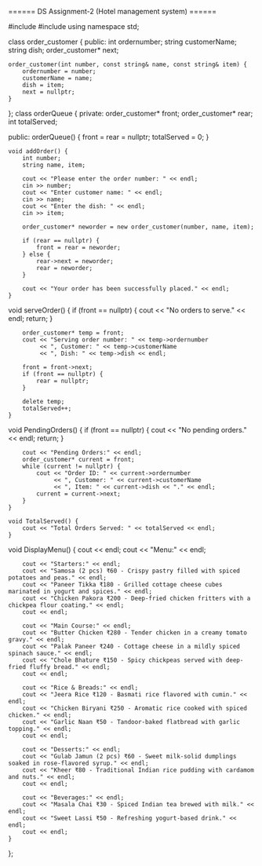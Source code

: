 ====== DS Assignment-2 (Hotel management system) ======

#include <iostream>
#include <string>
using namespace std;

class order_customer {
public:
    int ordernumber;
    string customerName;
    string dish;
    order_customer* next;

    order_customer(int number, const string& name, const string& item) {
        ordernumber = number;
        customerName = name;
        dish = item;
        next = nullptr;
    }
};
class orderQueue {
private:
    order_customer* front;
    order_customer* rear;
    int totalServed;

public:
    orderQueue() {
        front = rear = nullptr;
        totalServed = 0;
    }

    void addOrder() {
        int number;
        string name, item;

        cout << "Please enter the order number: " << endl;
        cin >> number;
        cout << "Enter customer name: " << endl;
        cin >> name;
        cout << "Enter the dish: " << endl;
        cin >> item;

        order_customer* neworder = new order_customer(number, name, item);

        if (rear == nullptr) {
            front = rear = neworder;
        } else {
            rear->next = neworder;
            rear = neworder;
        }

        cout << "Your order has been successfully placed." << endl;
    }

void serveOrder() {
        if (front == nullptr) {
            cout << "No orders to serve." << endl;
            return;
        }

        order_customer* temp = front;
        cout << "Serving order number: " << temp->ordernumber
             << ", Customer: " << temp->customerName
             << ", Dish: " << temp->dish << endl;

        front = front->next;
        if (front == nullptr) {
            rear = nullptr;
        }

        delete temp;
        totalServed++;
    }

void PendingOrders() {
        if (front == nullptr) {
            cout << "No pending orders." << endl;
            return;
        }

        cout << "Pending Orders:" << endl;
        order_customer* current = front;
        while (current != nullptr) {
            cout << "Order ID: " << current->ordernumber
                 << ", Customer: " << current->customerName
                 << ", Item: " << current->dish << "." << endl;
            current = current->next;
        }
    }

    void TotalServed() {
        cout << "Total Orders Served: " << totalServed << endl;
    }

void DisplayMenu() {
        cout << endl;
        cout << "Menu:" << endl;

        cout << "Starters:" << endl;
        cout << "Samosa (2 pcs) ₹60 - Crispy pastry filled with spiced potatoes and peas." << endl;
        cout << "Paneer Tikka ₹180 - Grilled cottage cheese cubes marinated in yogurt and spices." << endl;
        cout << "Chicken Pakora ₹200 - Deep-fried chicken fritters with a chickpea flour coating." << endl;
        cout << endl;

        cout << "Main Course:" << endl;
        cout << "Butter Chicken ₹280 - Tender chicken in a creamy tomato gravy." << endl;
        cout << "Palak Paneer ₹240 - Cottage cheese in a mildly spiced spinach sauce." << endl;
        cout << "Chole Bhature ₹150 - Spicy chickpeas served with deep-fried fluffy bread." << endl;
        cout << endl;

        cout << "Rice & Breads:" << endl;
        cout << "Jeera Rice ₹120 - Basmati rice flavored with cumin." << endl;
        cout << "Chicken Biryani ₹250 - Aromatic rice cooked with spiced chicken." << endl;
        cout << "Garlic Naan ₹50 - Tandoor-baked flatbread with garlic topping." << endl;
        cout << endl;

        cout << "Desserts:" << endl;
        cout << "Gulab Jamun (2 pcs) ₹60 - Sweet milk-solid dumplings soaked in rose-flavored syrup." << endl;
        cout << "Kheer ₹80 - Traditional Indian rice pudding with cardamom and nuts." << endl;
        cout << endl;

        cout << "Beverages:" << endl;
        cout << "Masala Chai ₹30 - Spiced Indian tea brewed with milk." << endl;
        cout << "Sweet Lassi ₹50 - Refreshing yogurt-based drink." << endl;
        cout << endl;
    }
};
